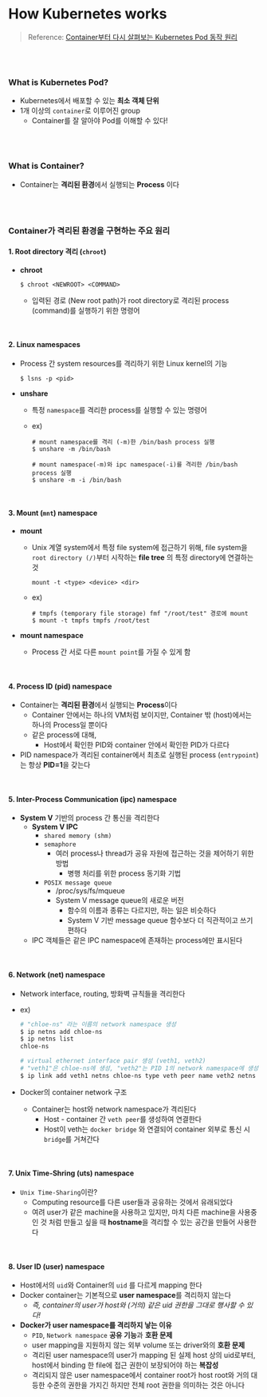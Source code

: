 # How Kubernetes works

> Reference: [Container부터 다시 살펴보는 Kubernetes Pod 동작 원리](https://speakerdeck.com/devinjeon/containerbuteo-dasi-salpyeoboneun-kubernetes-pod-dongjag-weonri)

<br>

<br>

### What is Kubernetes Pod?

- Kubernetes에서 배포할 수 있는 **최소 객체 단위**
- 1개 이상의 `container`로 이루어진 group
  - Container를 잘 알아야 Pod를 이해할 수 있다!

<br>

<br>

### What is Container?

- Container는 **격리된 환경**에서 실행되는 **Process** 이다

<br>

<br>

### Container가 격리된 환경을 구현하는 주요 원리

#### 1. Root directory 격리 (`chroot`)

- **chroot**

  ```shell
  $ chroot <NEWROOT> <COMMAND>
  ```

  - 입력된 경로 (New root path)가 root directory로 격리된 process (command)를 실행하기 위한 명령어

<br>

#### 2. Linux namespaces

- Process 간 system resources를 격리하기 위한 Linux kernel의 기능 

  ```shell
  $ lsns -p <pid>	
  ```

- **unshare**

  - 특정 `namespace`를 격리한 process를 실행할 수 있는 명령어

  - ex)

    ```shell
    # mount namespace를 격리 (-m)한 /bin/bash process 실행
    $ unshare -m /bin/bash
    
    # mount namespace(-m)와 ipc namespace(-i)를 격리한 /bin/bash process 실행
    $ unshare -m -i /bin/bash
    ```

<br>

#### 3. Mount (`mnt`) namespace

- **mount**

  - Unix 계열 system에서 특정 file system에 접근하기 위해, file system을 `root directory (/)`부터 시작하는 **file tree** 의 특정 directory에 연결하는 것

    ```shell
    mount -t <type> <device> <dir>
    ```

  - ex)

    ```shell
    # tmpfs (temporary file storage) fmf "/root/test" 경로에 mount
    $ mount -t tmpfs tmpfs /root/test
    ```

- **mount namespace**

  - Process 간 서로 다른 `mount point`를 가질 수 있게 함

<br>

#### 4. Process ID (pid) namespace

- Container는 **격리된 환경**에서 실행되는 **Process**이다
  - Container 안에서는 하나의 VM처럼 보이지만, Container 밖 (host)에서는 하나의 Process일 뿐이다
  - 같은 process에 대해,
    - Host에서 확인한 PID와 container 안에서 확인한 PID가 다르다
- PID namespace가 격리된 container에서 최초로 실행된 process (`entrypoint`)는 항상 **PID=1**을 갖는다

<br>

#### 5. Inter-Process Communication (ipc) namespace

- **System V** 기반의 process 간 통신을 격리한다
  - **System V IPC**
    - `shared memory (shm)`
    - `semaphore`
      - 여러 process나 thread가 공유 자원에 접근하는 것을 제어하기 위한 방법
        - 병행 처리를 위한 process 동기화 기법
    - `POSIX message queue`
      - /proc/sys/fs/mqueue
      - System V message queue의 새로운 버전
        - 함수의 이름과 종류는 다르지만, 하는 일은 비슷하다
        - System V 기반 message queue 함수보다 더 직관적이고 쓰기 편하다
  - IPC 객체들은 같은 IPC namespace에 존재하는 process에만 표시된다

<br>

#### 6. Network (net) namespace

- Network interface, routing, 방화벽 규칙들을 격리한다

- ex)

  ```sh
  # "chloe-ns" 라는 이름의 network namespace 생성
  $ ip netns add chloe-ns
  $ ip netns list
  chloe-ns
  ```

  ```sh
  # virtual ethernet interface pair 생성 (veth1, veth2)
  # "veth1"은 chloe-ns에 생성, "veth2"는 PID 1의 network namespace에 생성
  $ ip link add veth1 netns chloe-ns type veth peer name veth2 netns 1
  ```

- Docker의 container network 구조
  - Container는 host와 network namespace가 격리된다
    - Host - container 간 `veth peer`를 생성하여 연결한다
    - Host이 veth는 `docker bridge` 와 연결되어 container 외부로 통신 시 `bridge`를 거쳐간다

<br>

#### 7. Unix Time-Shring (uts) namespace

- `Unix Time-Sharing`이란?
  - Computing resource를 다른 user들과 공유하는 것에서 유래되었다
  - 여려 user가 같은 machine을 사용하고 있지만, 마치 다른 machine을 사용중인 것 처럼 만들고 싶을 때 **hostname**을 격리할 수 있는 공간을 만들어 사용한다

<br>

#### 8. User ID (user) namespace

- Host에서의 `uid`와 Container의 `uid` 를 다르게 mapping 한다
- Docker container는 기본적으로 **user namespace**를 격리하지 않는다
  - *즉, container의 user가 host와 (거의) 같은 uid 권한을 그대로 행사할 수 있다!*
- **Docker가 user namespace를 격리하지 낳는 이유**
  - `PID`, `Network namespace` **공유 기능**과 **호환 문제**
  - user mapping을 지원하지 않는 외부 volume 또는 driver와의 **호환 문제**
  - 격리된 user namespace의 user가 mapping 된 실제 host 상의 uid로부터, host에서 binding 한 file에 접근 권한이 보장되어야 하는 **복잡성**
  - 격리되지 않은 user namespace에서 container root가 host root와 거의 대등한 수준의 권한을 가지긴 하지만 전체 root 권한을 의미하는 것은 아니다